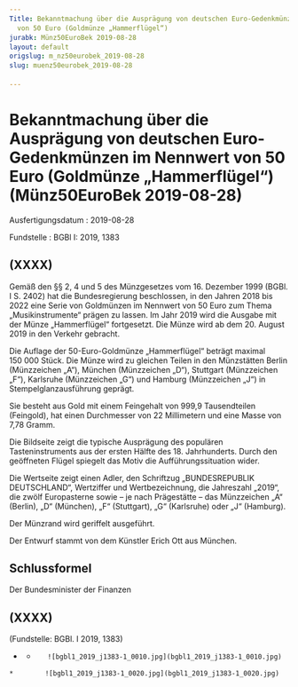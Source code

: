```yaml
---
Title: Bekanntmachung über die Ausprägung von deutschen Euro-Gedenkmünzen im Nennwert
  von 50 Euro (Goldmünze „Hammerflügel“)
jurabk: Münz50EuroBek 2019-08-28
layout: default
origslug: m_nz50eurobek_2019-08-28
slug: muenz50eurobek_2019-08-28

---
```


# Bekanntmachung über die Ausprägung von deutschen Euro-Gedenkmünzen im Nennwert von 50 Euro (Goldmünze „Hammerflügel“) (Münz50EuroBek 2019-08-28)

Ausfertigungsdatum
:   2019-08-28

Fundstelle
:   BGBl I: 2019, 1383


## (XXXX)

Gemäß den §§ 2, 4 und 5 des Münzgesetzes vom 16. Dezember 1999 (BGBl.
I S. 2402) hat die Bundesregierung beschlossen, in den Jahren 2018 bis
2022 eine Serie von Goldmünzen im Nennwert von 50 Euro zum Thema
„Musikinstrumente“ prägen zu lassen. Im Jahr 2019 wird die Ausgabe mit
der Münze „Hammerflügel“ fortgesetzt. Die Münze wird ab dem 20. August
2019 in den Verkehr gebracht.

Die Auflage der 50-Euro-Goldmünze „Hammerflügel“ beträgt maximal
150 000 Stück. Die Münze wird zu gleichen Teilen in den Münzstätten
Berlin (Münzzeichen „A“), München (Münzzeichen „D“), Stuttgart
(Münzzeichen „F“), Karlsruhe (Münzzeichen „G“) und Hamburg
(Münzzeichen „J“) in Stempelglanzausführung geprägt.

Sie besteht aus Gold mit einem Feingehalt von 999,9 Tausendteilen
(Feingold), hat einen Durchmesser von 22 Millimetern und eine Masse
von 7,78 Gramm.

Die Bildseite zeigt die typische Ausprägung des populären
Tasteninstruments aus der ersten Hälfte des 18. Jahrhunderts. Durch
den geöffneten Flügel spiegelt das Motiv die Aufführungssituation
wider.

Die Wertseite zeigt einen Adler, den Schriftzug „BUNDESREPUBLIK
DEUTSCHLAND“, Wertziffer und Wertbezeichnung, die Jahreszahl „2019“,
die zwölf Europasterne sowie – je nach Prägestätte – das Münzzeichen
„A“ (Berlin), „D“ (München), „F“ (Stuttgart), „G“ (Karlsruhe) oder „J“
(Hamburg).

Der Münzrand wird geriffelt ausgeführt.

Der Entwurf stammt von dem Künstler Erich Ott aus München.


## Schlussformel

Der Bundesminister der Finanzen


## (XXXX)

(Fundstelle: BGBl. I 2019, 1383)


*    *        ![bgbl1_2019_j1383-1_0010.jpg](bgbl1_2019_j1383-1_0010.jpg)
    *        ![bgbl1_2019_j1383-1_0020.jpg](bgbl1_2019_j1383-1_0020.jpg)


